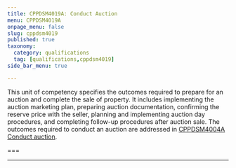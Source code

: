 ```yaml
---
title: CPPDSM4019A: Conduct Auction
menu: CPPDSM4019A
onpage_menu: false
slug: cppdsm4019
published: true
taxonomy:
  category: qualifications
  tag: [qualifications,cppdsm4019]
side_bar_menu: true

---
```


This unit of competency specifies the outcomes required to prepare for an auction and complete the sale of property. It includes implementing the auction marketing plan, preparing auction documentation, confirming the reserve price with the seller, planning and implementing auction day procedures, and completing follow-up procedures after auction sale. The outcomes required to conduct an auction are addressed in [CPPDSM4004A Conduct auction](/get-qualified/units/cppdsm4004).

===

---
